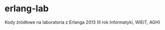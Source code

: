 erlang-lab
==========

Kody źródłowe na laboratoria z Erlanga 2013 (II rok Informatyki, WIEiT, AGH)
